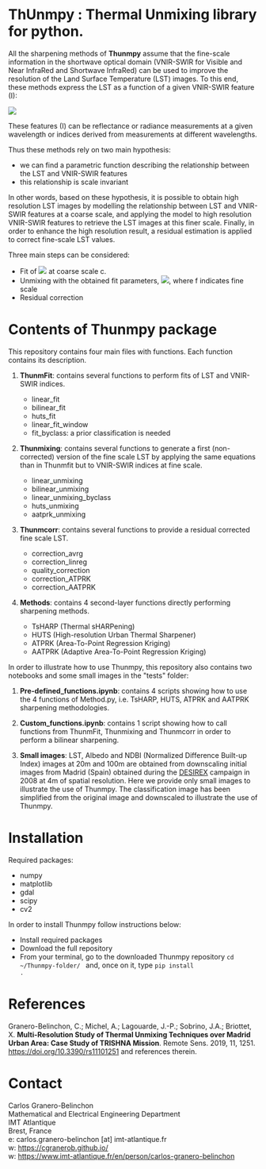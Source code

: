 # ThUnmpy : Thermal Unmixing library for python.

All the sharpening methods of **Thunmpy** assume that the fine-scale information in the shortwave optical domain (VNIR-SWIR for Visible and Near InfraRed and Shortwave InfraRed) can be used to improve the resolution of the Land Surface Temperature (LST) images. To this end, these methods express the LST as a function of a given VNIR-SWIR feature (I): 

<img src="https://render.githubusercontent.com/render/math?math=LST=f(I)">

These features (I) can be reflectance or radiance measurements at a given wavelength or indices derived from measurements at different wavelengths.

Thus these methods rely on two main hypothesis: 

- we can find a parametric function describing the relationship between the LST and VNIR-SWIR features
- this relationship is scale invariant

In other words, based on these hypothesis, it is possible to obtain high resolution LST images by modelling the relationship between LST and VNIR-SWIR features at a coarse scale, and applying the model
to high resolution VNIR-SWIR features to retrieve the LST images at this finer scale. Finally, in order to enhance the high resolution result, a residual estimation is applied to correct fine-scale LST values.

Three main steps can be considered:

- Fit of <img src="https://render.githubusercontent.com/render/math?math=LST_c = f(I_c)"> at coarse scale c.
- Unmixing with the obtained fit parameters, <img src="https://render.githubusercontent.com/render/math?math=LST_f = f(I_f)">, where f indicates fine scale
- Residual correction

# Contents of Thunmpy package
This repository contains four main files with functions. Each function contains its description. 

1) **ThunmFit**: contains several functions to perform fits of LST and VNIR-SWIR indices.

	- linear_fit
	- bilinear_fit
	- huts_fit
	- linear_fit_window
	- fit_byclass: a prior classification is needed

2) **Thunmixing**: contains several functions to generate a first (non-corrected) version of the fine scale LST by applying the same equations than in Thunmfit but to VNIR-SWIR indices at fine scale.

	- linear_unmixing
	- bilinear_unmixing
	- linear_unmixing_byclass
	- huts_unmixing
	- aatprk_unmixing

3) **Thunmcorr**: contains several functions to provide a residual corrected fine scale LST.

	- correction_avrg
	- correction_linreg
	- quality_correction
	- correction_ATPRK
	- correction_AATPRK

4) **Methods**: contains 4 second-layer functions directly performing sharpening methods.

	- TsHARP (Thermal sHARPening)
	- HUTS (High-resolution Urban Thermal Sharpener)
	- ATPRK (Area-To-Point Regression Kriging)
	- AATPRK (Adaptive Area-To-Point Regression Kriging)

In order to illustrate how to use Thunmpy, this repository also contains two notebooks and some small images in the "tests" folder:

1) **Pre-defined_functions.ipynb**: contains 4 scripts showing how to use the 4 functions of Method.py, i.e. TsHARP, HUTS, ATPRK and AATPRK sharpening methodologies.

2) **Custom_functions.ipynb**: contains 1 script showing how to call functions from ThunmFit, Thunmixing and Thunmcorr in order to perform a bilinear sharpening.

3) **Small images**: LST, Albedo and NDBI (Normalized Difference Built-up Index) images at 20m and 100m are obtained from downscaling initial images from Madrid (Spain) obtained during the <a href="https://earth.esa.int/eogateway/campaigns/desirex-2008"> DESIREX</a> campaign in 2008 at 4m of spatial resolution. Here we provide only small images to illustrate the use of Thunmpy. The classification image has been simplified from the original image and downscaled to illustrate the use of Thunmpy.

# Installation

Required packages:

- numpy
- matplotlib
- gdal
- scipy
- cv2

In order to install Thunmpy follow instructions below:

- Install required packages
- Download the full repository
- From your terminal, go to the downloaded Thunmpy repository <code>cd ~/Thunmpy-folder/ </code> and, once on it, type <code>pip install .</code>

# References
Granero-Belinchon, C.; Michel, A.; Lagouarde, J.-P.; Sobrino, J.A.; Briottet, X. **Multi-Resolution Study of Thermal Unmixing Techniques over Madrid Urban Area: Case Study of TRISHNA Mission**. Remote Sens. 2019, 11, 1251. <a href="https://doi.org/10.3390/rs11101251" > https://doi.org/10.3390/rs11101251 </a> and references therein.

# Contact

Carlos Granero-Belinchon <br />
Mathematical and Electrical Engineering Department <br />
IMT Atlantique <br />
Brest, France <br />
e: carlos.granero-belinchon [at] imt-atlantique.fr <br />
w: https://cgranerob.github.io/ <br />
w: https://www.imt-atlantique.fr/en/person/carlos-granero-belinchon <br />

